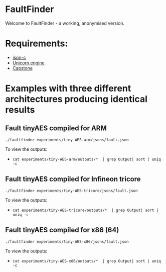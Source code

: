 # FaultFinder
Welcome to FaultFinder - a working, anonymised version.

# Requirements:
* [json-c](https://github.com/json-c/json-c)
* [Unicorn engine](https://www.unicorn-engine.org/) 
* [Capstone](https://www.capstone-engine.org/)


# Examples with three different architectures producing identical results

## Fault tinyAES compiled for ARM
    ./faultfinder experiments/tiny-AES-arm/jsons/fault.json

To view the outputs:
* ```cat experiments/tiny-AES-arm/outputs/*  | grep Output| sort | uniq -c```



## Fault tinyAES compiled for Infineon tricore
    ./faultfinder experiments/tiny-AES-tricore/jsons/fault.json

To view the outputs:
* ```cat experiments/tiny-AES-tricore/outputs/*  | grep Output| sort | uniq -c```

## Fault tinyAES compiled for x86 (64)
    ./faultfinder experiments/tiny-AES-x86/jsons/fault.json

To view the outputs:
* ```cat experiments/tiny-AES-x86/outputs/*  | grep Output| sort | uniq -c```
